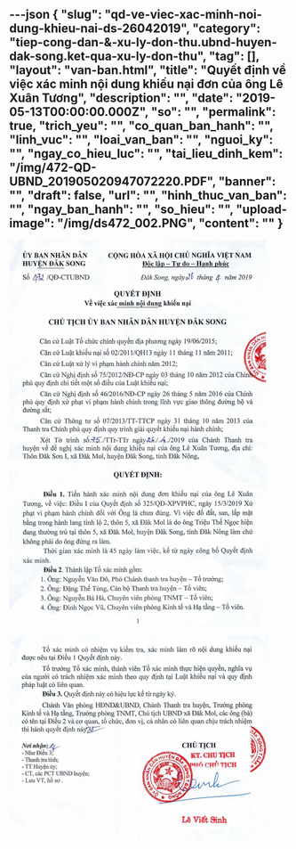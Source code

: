 ---json
{
    "slug": "qd-ve-viec-xac-minh-noi-dung-khieu-nai-ds-26042019",
    "category": "tiep-cong-dan-&-xu-ly-don-thu.ubnd-huyen-dak-song.ket-qua-xu-ly-don-thu",
    "tag": [],
    "layout": "van-ban.html",
    "title": "Quyết định về việc xác minh nội dung khiếu nại đơn của ông Lê Xuân Tương",
    "description": "",
    "date": "2019-05-13T00:00:00.000Z",
    "so": "",
    "permalink": true,
    "trich_yeu": "",
    "co_quan_ban_hanh": "",
    "linh_vuc": "",
    "loai_van_ban": "",
    "nguoi_ky": "",
    "ngay_co_hieu_luc": "",
    "tai_lieu_dinh_kem": "/img/472-QD-UBND_201905020947072220.PDF",
    "banner": "",
    "draft": false,
    "url": "",
    "hinh_thuc_van_ban": "",
    "ngay_ban_hanh": "",
    "so_hieu": "",
    "upload-image": "/img/ds472_002.PNG",
    "__content__": ""
}
---
<p><img alt="" src="/img/ds472_001.PNG" /></p>

<p><img alt="" src="/img/ds472_002.PNG" /></p>
